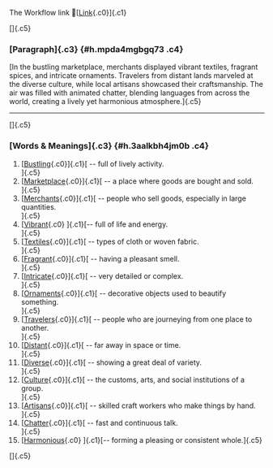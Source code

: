 The Workflow link
👏[[Link](https://www.google.com/url?q=http://www.google.com&sa=D&source=editors&ust=1760331353999967&usg=AOvVaw1ohVEV5dSN93uVwH0iRiWN){.c0}]{.c1}

[]{.c5}

### [Paragraph]{.c3} {#h.mpda4mgbgq73 .c4}

[In the bustling marketplace, merchants displayed vibrant textiles,
fragrant spices, and intricate ornaments. Travelers from distant lands
marveled at the diverse culture, while local artisans showcased their
craftsmanship. The air was filled with animated chatter, blending
languages from across the world, creating a lively yet harmonious
atmosphere.]{.c5}

------------------------------------------------------------------------

[]{.c5}

### [Words & Meanings]{.c3} {#h.3aalkbh4jm0b .c4}

1.  [[Bustling](https://www.google.com/url?q=http://www.google.com&sa=D&source=editors&ust=1760331354000985&usg=AOvVaw1OFBzEagaBz6eiA9LCVmVH){.c0}]{.c1}[ --
    full of lively activity.\
    ]{.c5}
2.  [[Marketplace](https://www.google.com/url?q=http://www.google.com&sa=D&source=editors&ust=1760331354001212&usg=AOvVaw29UTT5aQQEESEDmx-h3MNj){.c0}]{.c1}[ --
    a place where goods are bought and sold.\
    ]{.c5}
3.  [[Merchants](https://www.google.com/url?q=http://www.google.com&sa=D&source=editors&ust=1760331354001451&usg=AOvVaw36KOUTq62NFbLkM2fVSJuj){.c0}]{.c1}[ --
    people who sell goods, especially in large quantities.\
    ]{.c5}
4.  [[Vibrant](https://www.google.com/url?q=http://www.google.com&sa=D&source=editors&ust=1760331354001676&usg=AOvVaw18boBSw7QDTvr0l5xKm94T){.c0}
    ]{.c1}[-- full of life and energy.\
    ]{.c5}
5.  [[Textiles](https://www.google.com/url?q=http://www.google.com&sa=D&source=editors&ust=1760331354001838&usg=AOvVaw3D1smH67O6kfemrAQRtH5C){.c0}]{.c1}[ --
    types of cloth or woven fabric.\
    ]{.c5}
6.  [[Fragrant](https://www.google.com/url?q=http://www.google.com&sa=D&source=editors&ust=1760331354002019&usg=AOvVaw1mwoiksHe3mG7uCG3vzLUB){.c0}]{.c1}[ --
    having a pleasant smell.\
    ]{.c5}
7.  [[Intricate](https://www.google.com/url?q=http://www.google.com&sa=D&source=editors&ust=1760331354002202&usg=AOvVaw1Kd_73ifxD4uIJcukXz6s1){.c0}]{.c1}[ --
    very detailed or complex.\
    ]{.c5}
8.  [[Ornaments](https://www.google.com/url?q=http://www.google.com&sa=D&source=editors&ust=1760331354002368&usg=AOvVaw1HNqfJAtAGhFXqriDmVvR-){.c0}]{.c1}[ --
    decorative objects used to beautify something.\
    ]{.c5}
9.  [[Travelers](https://www.google.com/url?q=http://www.google.com&sa=D&source=editors&ust=1760331354002594&usg=AOvVaw28gPZKBzN0uJG91DwSMZob){.c0}]{.c1}[ --
    people who are journeying from one place to another.\
    ]{.c5}
10. [[Distant](https://www.google.com/url?q=http://www.google.com&sa=D&source=editors&ust=1760331354002803&usg=AOvVaw19XPMPUoGhElvg4dReS5d1){.c0}]{.c1}[ --
    far away in space or time.\
    ]{.c5}
11. [[Diverse](https://www.google.com/url?q=http://www.google.com&sa=D&source=editors&ust=1760331354002982&usg=AOvVaw0vUWpb8HmcD0Fmsny0Jzkr){.c0}]{.c1}[ --
    showing a great deal of variety.\
    ]{.c5}
12. [[Culture](https://www.google.com/url?q=http://www.google.com&sa=D&source=editors&ust=1760331354003188&usg=AOvVaw2baioZcpd1O2WPxDY_4JTd){.c0}]{.c1}[ --
    the customs, arts, and social institutions of a group.\
    ]{.c5}
13. [[Artisans](https://www.google.com/url?q=http://www.google.com&sa=D&source=editors&ust=1760331354003413&usg=AOvVaw0rWQsHn61sqiF-fRPbJ6Ym){.c0}]{.c1}[ --
    skilled craft workers who make things by hand.\
    ]{.c5}
14. [[Chatter](https://www.google.com/url?q=http://www.google.com&sa=D&source=editors&ust=1760331354003616&usg=AOvVaw1XuOBY5B4ckWfdk4pBlKRn){.c0}]{.c1}[ --
    fast and continuous talk.\
    ]{.c5}
15. [[Harmonious](https://www.google.com/url?q=http://www.google.com&sa=D&source=editors&ust=1760331354003784&usg=AOvVaw2PraTvxeVecnQn4lPtT5jw){.c0}
    ]{.c1}[-- forming a pleasing or consistent whole.]{.c5}

[]{.c5}
